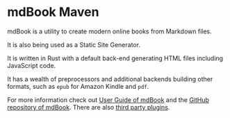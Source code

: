 # mdBook Maven

mdBook is a utility to create modern online books from Markdown files.

It is also being used as a Static Site Generator.

It is written in Rust with a default back-end generating HTML files including JavaScript code.

It has a wealth of preprocessors and additional backends building other formats, such as `epub` for Amazon Kindle and `pdf`.

For more information check out [User Guide of mdBook](https://rust-lang.github.io/mdBook/) and the [GitHub repository of mdBook](https://github.com/rust-lang/mdBook/).
There are also [third party plugins](https://github.com/rust-lang/mdBook/wiki/Third-party-plugins).



